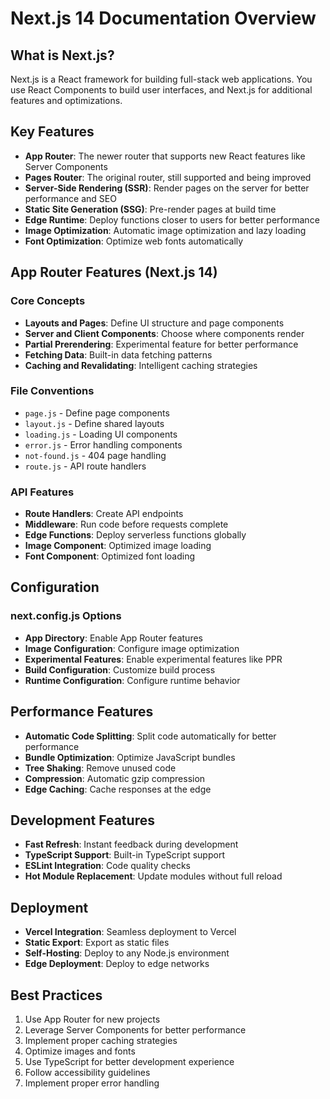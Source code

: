 # Next.js 14 Documentation Overview

## What is Next.js?

Next.js is a React framework for building full-stack web applications. You use React Components to build user interfaces, and Next.js for additional features and optimizations.

## Key Features

- **App Router**: The newer router that supports new React features like Server Components
- **Pages Router**: The original router, still supported and being improved
- **Server-Side Rendering (SSR)**: Render pages on the server for better performance and SEO
- **Static Site Generation (SSG)**: Pre-render pages at build time
- **Edge Runtime**: Deploy functions closer to users for better performance
- **Image Optimization**: Automatic image optimization and lazy loading
- **Font Optimization**: Optimize web fonts automatically

## App Router Features (Next.js 14)

### Core Concepts
- **Layouts and Pages**: Define UI structure and page components
- **Server and Client Components**: Choose where components render
- **Partial Prerendering**: Experimental feature for better performance
- **Fetching Data**: Built-in data fetching patterns
- **Caching and Revalidating**: Intelligent caching strategies

### File Conventions
- `page.js` - Define page components
- `layout.js` - Define shared layouts
- `loading.js` - Loading UI components
- `error.js` - Error handling components
- `not-found.js` - 404 page handling
- `route.js` - API route handlers

### API Features
- **Route Handlers**: Create API endpoints
- **Middleware**: Run code before requests complete
- **Edge Functions**: Deploy serverless functions globally
- **Image Component**: Optimized image loading
- **Font Component**: Optimized font loading

## Configuration

### next.config.js Options
- **App Directory**: Enable App Router features
- **Image Configuration**: Configure image optimization
- **Experimental Features**: Enable experimental features like PPR
- **Build Configuration**: Customize build process
- **Runtime Configuration**: Configure runtime behavior

## Performance Features

- **Automatic Code Splitting**: Split code automatically for better performance
- **Bundle Optimization**: Optimize JavaScript bundles
- **Tree Shaking**: Remove unused code
- **Compression**: Automatic gzip compression
- **Edge Caching**: Cache responses at the edge

## Development Features

- **Fast Refresh**: Instant feedback during development
- **TypeScript Support**: Built-in TypeScript support
- **ESLint Integration**: Code quality checks
- **Hot Module Replacement**: Update modules without full reload

## Deployment

- **Vercel Integration**: Seamless deployment to Vercel
- **Static Export**: Export as static files
- **Self-Hosting**: Deploy to any Node.js environment
- **Edge Deployment**: Deploy to edge networks

## Best Practices

1. Use App Router for new projects
2. Leverage Server Components for better performance
3. Implement proper caching strategies
4. Optimize images and fonts
5. Use TypeScript for better development experience
6. Follow accessibility guidelines
7. Implement proper error handling